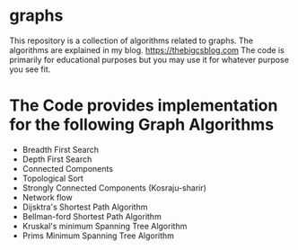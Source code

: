 # graphs
This repository is a collection of algorithms related to graphs. The algorithms are explained in my blog. https://thebigcsblog.com
The code is primarily for educational purposes but you may use it for whatever purpose you see fit.

# The Code provides implementation for the following Graph Algorithms
* Breadth First Search
* Depth First Search
* Connected Components
* Topological Sort
* Strongly Connected Components (Kosraju-sharir)
* Network flow
* Dijsktra's Shortest Path Algorithm
* Bellman-ford Shortest Path Algorithm
* Kruskal's minimum Spanning Tree Algorithm
* Prims Minimum Spanning Tree Algorithm
